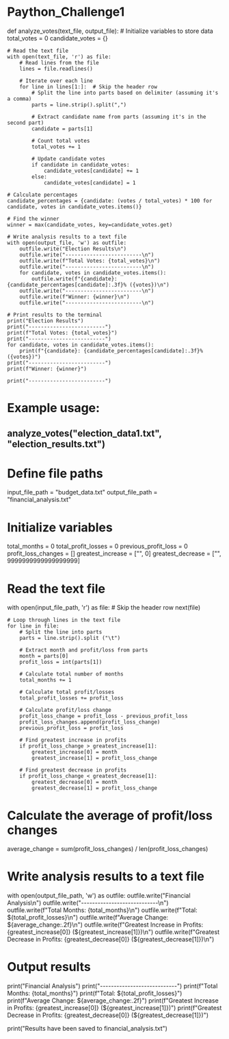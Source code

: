 # Paython_Challenge1
def analyze_votes(text_file, output_file):
    # Initialize variables to store data
    total_votes = 0
    candidate_votes = {}
    
    # Read the text file
    with open(text_file, 'r') as file:
        # Read lines from the file
        lines = file.readlines()
        
        # Iterate over each line
        for line in lines[1:]:  # Skip the header row
            # Split the line into parts based on delimiter (assuming it's a comma)
            parts = line.strip().split(",")
            
            # Extract candidate name from parts (assuming it's in the second part)
            candidate = parts[1]
            
            # Count total votes
            total_votes += 1
            
            # Update candidate votes
            if candidate in candidate_votes:
                candidate_votes[candidate] += 1
            else:
                candidate_votes[candidate] = 1
    
    # Calculate percentages
    candidate_percentages = {candidate: (votes / total_votes) * 100 for candidate, votes in candidate_votes.items()}
    
    # Find the winner
    winner = max(candidate_votes, key=candidate_votes.get)
    
    # Write analysis results to a text file
    with open(output_file, 'w') as outfile:
        outfile.write("Election Results\n")
        outfile.write("-------------------------\n")
        outfile.write(f"Total Votes: {total_votes}\n")
        outfile.write("-------------------------\n")
        for candidate, votes in candidate_votes.items():
            outfile.write(f"{candidate}: {candidate_percentages[candidate]:.3f}% ({votes})\n")
        outfile.write("-------------------------\n")
        outfile.write(f"Winner: {winner}\n")
        outfile.write("-------------------------\n")
    
    # Print results to the terminal
    print("Election Results")
    print("-------------------------")
    print(f"Total Votes: {total_votes}")
    print("-------------------------")
    for candidate, votes in candidate_votes.items():
        print(f"{candidate}: {candidate_percentages[candidate]:.3f}% ({votes})")
    print("-------------------------")
    print(f"Winner: {winner}")
   
    print("-------------------------")

# Example usage:
analyze_votes("election_data1.txt", "election_results.txt")
-------------------------------------------------------------------------------------------------
# Define file paths
input_file_path = "budget_data.txt"
output_file_path = "financial_analysis.txt"

# Initialize variables
total_months = 0
total_profit_losses = 0
previous_profit_loss = 0
profit_loss_changes = []
greatest_increase = ["", 0]
greatest_decrease = ["", 9999999999999999999]

# Read the text file
with open(input_file_path, 'r') as file:
    # Skip the header row
    next(file)

    # Loop through lines in the text file
    for line in file:
        # Split the line into parts
        parts = line.strip().split ("\t")

        # Extract month and profit/loss from parts
        month = parts[0]
        profit_loss = int(parts[1])

        # Calculate total number of months
        total_months += 1

        # Calculate total profit/losses
        total_profit_losses += profit_loss

        # Calculate profit/loss change
        profit_loss_change = profit_loss - previous_profit_loss
        profit_loss_changes.append(profit_loss_change)
        previous_profit_loss = profit_loss

        # Find greatest increase in profits
        if profit_loss_change > greatest_increase[1]:
            greatest_increase[0] = month
            greatest_increase[1] = profit_loss_change

        # Find greatest decrease in profits
        if profit_loss_change < greatest_decrease[1]:
            greatest_decrease[0] = month
            greatest_decrease[1] = profit_loss_change

# Calculate the average of profit/loss changes
average_change = sum(profit_loss_changes) / len(profit_loss_changes)

# Write analysis results to a text file
with open(output_file_path, 'w') as outfile:
    outfile.write("Financial Analysis\n")
    outfile.write("----------------------------\n")
    outfile.write(f"Total Months: {total_months}\n")
    outfile.write(f"Total: ${total_profit_losses}\n")
    outfile.write(f"Average Change: ${average_change:.2f}\n")
    outfile.write(f"Greatest Increase in Profits: {greatest_increase[0]} (${greatest_increase[1]})\n")
    outfile.write(f"Greatest Decrease in Profits: {greatest_decrease[0]} (${greatest_decrease[1]})\n")

# Output results
print("Financial Analysis")
print("----------------------------")
print(f"Total Months: {total_months}")
print(f"Total: ${total_profit_losses}")
print(f"Average Change: ${average_change:.2f}")
print(f"Greatest Increase in Profits: {greatest_increase[0]} (${greatest_increase[1]})")
print(f"Greatest Decrease in Profits: {greatest_decrease[0]} (${greatest_decrease[1]})")

print("Results have been saved to financial_analysis.txt")

